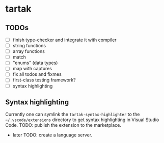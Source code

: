 # tartak

## TODOs

- [ ] finish type-checker and integrate it with compiler
- [ ] string functions
- [ ] array functions
- [ ] match
- [ ] "enums" (data types)
- [ ] map with captures
- [ ] fix all todos and fixmes
- [ ] first-class testing framework?
- [ ] syntax highlighting

## Syntax highlighting

Currently one can symlink the `tartak-syntax-highlighter` to the `~/.vscode/extensions` directory to get syntax highlighting in Visual Studio Code.
TODO: publish the extension to the marketplace.

- later TODO: create a language server.
